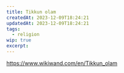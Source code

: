 ```yaml
---
title: Tikkun olam
createdAt: 2023-12-09T18:24:21
updatedAt: 2023-12-09T18:24:21
tags:
  - religion
wip: true
excerpt:
---
```


https://www.wikiwand.com/en/Tikkun_olam
